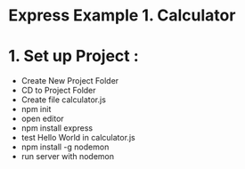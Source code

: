 # Express Example 1. Calculator

# 1. Set up Project : 
  - Create New Project Folder
  - CD to Project Folder
  - Create file calculator.js
  - npm init
  - open editor
  - npm install express
  - test Hello World in calculator.js
  - npm install -g nodemon
  - run server with nodemon
